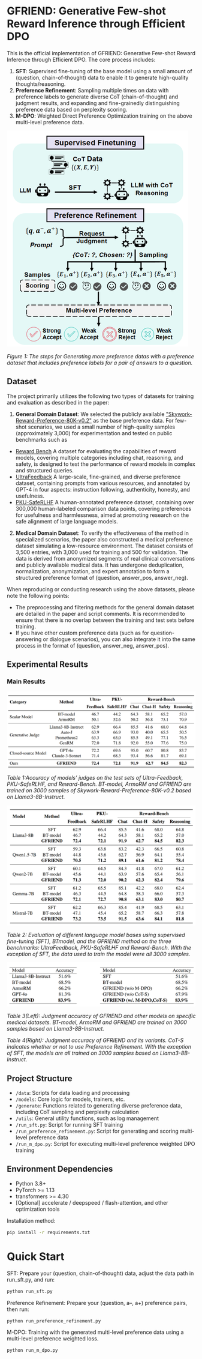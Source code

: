 # GFRIEND: Generative Few-shot Reward Inference through Efficient DPO

This is the official implementation of GFRIEND: Generative Few-shot Reward Inference through Efficient DPO. The core process includes:
1. **SFT**: Supervised fine-tuning of the base model using a small amount of (question, chain-of-thought) data to enable it to generate high-quality thoughts/reasoning.
2. **Preference Refinement**: Sampling multiple times on data with preference labels to generate diverse CoT (chain-of-thought) and judgment results, and expanding and fine-grainedly distinguishing preference data based on perplexity scoring.
3. **M-DPO**: Weighted Direct Preference Optimization training on the above multi-level preference data.

![The steps for Generating more preference datas with a preference dataset that includes preference labels for a pair of answers to a question.](./fig/fig9.png)  


*Figure 1: The steps for Generating more preference datas with a preference dataset that includes preference labels for a pair of answers to a question.*


## Dataset

The project primarily utilizes the following two types of datasets for training and evaluation as described in the paper:

1. **General Domain Dataset**: We selected the publicly available ["Skywork-Reward-Preference-80K-v0.2"]("Skywork-Reward-Preference-80K-v0.2") as the base preference data. For few-shot scenarios, we used a small number of high-quality samples (approximately 3,000) for experimentation and tested on public benchmarks such as

- [Reward Bench](https://huggingface.co/spaces/allenai/reward-bench) A dataset for evaluating the capabilities of reward models, covering multiple categories including chat, reasoning, and safety, is designed to test the performance of reward models in complex and structured queries.
- [UltraFeedback](https://github.com/OpenBMB/UltraFeedback) A large-scale, fine-grained, and diverse preference dataset, containing prompts from various resources, and annotated by GPT-4 in four aspects: instruction following, authenticity, honesty, and usefulness.
- [PKU-SafeRLHF](https://github.com/PKU-Alignment/safe-rlhf) A human-annotated preference dataset, containing over 300,000 human-labeled comparison data points, covering preferences for usefulness and harmlessness, aimed at promoting research on the safe alignment of large language models.


2. **Medical Domain Dataset**: To verify the effectiveness of the method in specialized scenarios, the paper also constructed a medical preference dataset simulating a low-resource environment. The dataset consists of 3,500 entries, with 3,000 used for training and 500 for validation. The data is derived from anonymized segments of real clinical conversations and publicly available medical data. It has undergone deduplication, normalization, anonymization, and expert annotation to form a structured preference format of (question, answer_pos, answer_neg).

When reproducing or conducting research using the above datasets, please note the following points:

- The preprocessing and filtering methods for the general domain dataset are detailed in the paper and script comments. It is recommended to ensure that there is no overlap between the training and test sets before training.
- If you have other custom preference data (such as for question-answering or dialogue scenarios), you can also integrate it into the same process in the format of (question, answer_neg, answer_pos).

## Experimental Results

### Main Results

![1](./fig/fig2.png) 

*Table 1:Accuracy of models’ judges on the test sets of Ultra-Feedback, PKU-SafeRLHF, and Reward-Bench. BT-model, ArmoRM and GFRIEND are trained on 3000 samples of Skywork-Reward-Preference-80K-v0.2 based
on Llama3-8B-Instruct.*

![2](./fig/fig3.png) 

*Table 2: Evaluation of different language model bases using supervised fine-tuning (SFT), BTmodel, and the GFRIEND method on the three benchmarks: UltraFeedback, PKU-SafeRLHF and Reward-Bench. With the exception of SFT, the data used to train the model were all 3000 samples.*

![3](./fig/fig6.png) 

*Table 3(Left): Judgment accuracy of GFRIEND and other models on specific medical datasets. BT-model, ArmoRM and GFRIEND are trained on 3000 samples based on Llama3-8B-Instruct.*

*Table 4(Right): Judgment accuracy of GFRIEND and its variants. CoT-S indicates whether or not to use Preference Refinement. With the exception of SFT, the models are all trained on 3000 samples based on Llama3-8B-Instruct.*







## Project Structure
- `/data`: Scripts for data loading and processing
- `/models`: Core logic for models, trainers, etc.
- `/generate`: Functions related to generating diverse preference data, including CoT sampling and perplexity calculation
- `/utils`: General utility functions, such as log management
- `/run_sft.py`: Script for running SFT training
- `/run_preference_refinement.py`: Script for generating and scoring multi-level preference data
- `/run_m_dpo.py`: Script for executing multi-level preference weighted DPO training

## Environment Dependencies
- Python 3.8+
- PyTorch >= 1.13
- transformers >= 4.30
- [Optional] accelerate / deepspeed / flash-attention, and other optimization tools

Installation method:
```bash
pip install -r requirements.txt
```

# Quick Start

SFT: Prepare your (question, chain-of-thought) data, adjust the data path in run_sft.py, and run:
```bash
python run_sft.py
```

Preference Refinement: Prepare your (question, a–, a+) preference pairs, then run:
```bash
python run_preference_refinement.py
```

M-DPO: Training with the generated multi-level preference data using a multi-level preference weighted loss.

```bash
python run_m_dpo.py
```


